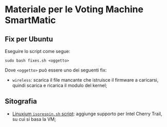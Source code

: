 # Materiale per le Voting Machine SmartMatic #

## Fix per Ubuntu ##

Eseguire lo script come segue:

	sudo bash fixes.sh <oggetto>

Dove `<oggetto>` può essere uno dei seguenti fix:

* `wireless`: scarica il file mancante che istruisce il firmware a caricarsi,
  quindi scarica e ricarica il modulo del kernel;


## Sitografia ##

* [Linuxium `isorespin.sh` script](http://linuxiumcomau.blogspot.com/2018/04/latest-improvements-to-isorespinsh.html): aggiunge supporto per Intel Cherry Trail, su cui si basa la VM;
